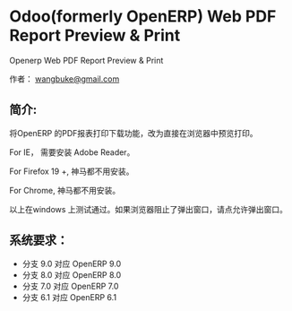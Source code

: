 Odoo(formerly OpenERP) Web PDF Report Preview & Print
==============

Openerp Web PDF Report Preview & Print

作者： wangbuke@gmail.com

简介:
------

将OpenERP 的PDF报表打印下载功能，改为直接在浏览器中预览打印。

For IE， 需要安装 Adobe Reader。

For Firefox 19 +, 神马都不用安装。

For Chrome, 神马都不用安装。

以上在windows 上测试通过。如果浏览器阻止了弹出窗口，请点允许弹出窗口。


系统要求：
----------

* 分支 9.0 对应 OpenERP 9.0 
* 分支 8.0 对应 OpenERP 8.0 
* 分支 7.0 对应 OpenERP 7.0 
* 分支 6.1 对应 OpenERP 6.1 


